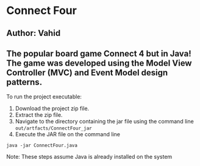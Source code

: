 # Connect Four

Author: Vahid
------------------
The popular board game Connect 4 but in Java! The game was developed using the Model View Controller (MVC) and Event Model design patterns. 
------------------
To run the project executable:
1. Download the project zip file.
2. Extract the zip file.
3. Navigate to the directory containing the jar file using the command line 
``
out/artfacts/ConnectFour_jar
``
5. Execute the JAR file on the command line 
```
java -jar ConnectFour.java
```

Note: These steps assume Java is already installed on the system
